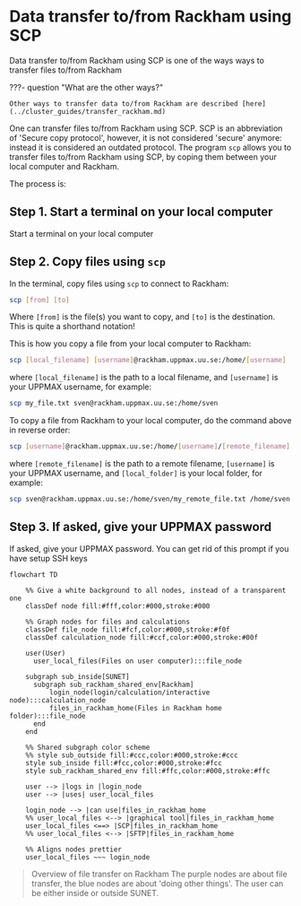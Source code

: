 # Data transfer to/from Rackham using SCP

Data transfer to/from Rackham using SCP
is one of the ways ways to transfer files to/from Rackham

???- question "What are the other ways?"

    Other ways to transfer data to/from Rackham are described [here](../cluster_guides/transfer_rackham.md)

One can transfer files to/from Rackham using SCP.
SCP is an abbreviation of 'Secure copy protocol',
however, it is not considered 'secure' anymore:
instead it is considered an outdated protocol.
The program `scp` allows you to transfer files to/from Rackham using SCP,
by coping them between your local computer and Rackham.

The process is:

## Step 1. Start a terminal on your local computer

Start a terminal on your local computer

## Step 2. Copy files using `scp`

In the terminal, copy files using `scp` to connect to Rackham:

```bash
scp [from] [to]
```

Where `[from]` is the file(s) you want to copy, and `[to]` is the destination.
This is quite a shorthand notation!

This is how you copy a file from your local computer to Rackham:

```bash
scp [local_filename] [username]@rackham.uppmax.uu.se:/home/[username]
```

where `[local_filename]` is the path to a local filename,
and `[username]` is your UPPMAX username, for example:

```bash
scp my_file.txt sven@rackham.uppmax.uu.se:/home/sven
```

To copy a file from Rackham to your local computer, do the command above in reverse order:

```bash
scp [username]@rackham.uppmax.uu.se:/home/[username]/[remote_filename] [local_folder]
```

where `[remote_filename]` is the path to a remote filename,
`[username]` is your UPPMAX username,
and `[local_folder]` is your local folder, for example:

```bash
scp sven@rackham.uppmax.uu.se:/home/sven/my_remote_file.txt /home/sven
```

## Step 3. If asked, give your UPPMAX password

If asked, give your UPPMAX password.
You can get rid of this prompt if you have setup SSH keys


```mermaid
flowchart TD

    %% Give a white background to all nodes, instead of a transparent one
    classDef node fill:#fff,color:#000,stroke:#000

    %% Graph nodes for files and calculations
    classDef file_node fill:#fcf,color:#000,stroke:#f0f
    classDef calculation_node fill:#ccf,color:#000,stroke:#00f

    user(User)
      user_local_files(Files on user computer):::file_node

    subgraph sub_inside[SUNET]
      subgraph sub_rackham_shared_env[Rackham]
          login_node(login/calculation/interactive node):::calculation_node
          files_in_rackham_home(Files in Rackham home folder):::file_node
      end
    end

    %% Shared subgraph color scheme
    %% style sub_outside fill:#ccc,color:#000,stroke:#ccc
    style sub_inside fill:#fcc,color:#000,stroke:#fcc
    style sub_rackham_shared_env fill:#ffc,color:#000,stroke:#ffc

    user --> |logs in |login_node
    user --> |uses| user_local_files

    login_node --> |can use|files_in_rackham_home
    %% user_local_files <--> |graphical tool|files_in_rackham_home
    user_local_files <==> |SCP|files_in_rackham_home
    %% user_local_files <--> |SFTP|files_in_rackham_home

    %% Aligns nodes prettier
    user_local_files ~~~ login_node
```

> Overview of file transfer on Rackham
> The purple nodes are about file transfer,
> the blue nodes are about 'doing other things'.
> The user can be either inside or outside SUNET.

